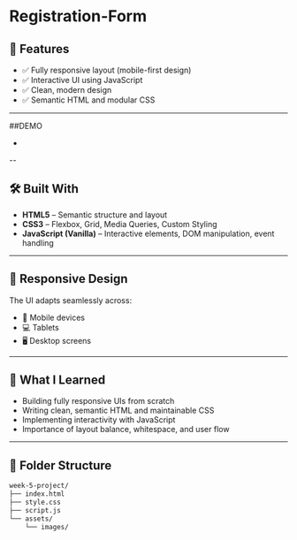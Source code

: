 # Registration-Form

## 🚀 Features

- ✅ Fully responsive layout (mobile-first design)
- ✅ Interactive UI using JavaScript
- ✅ Clean, modern design
- ✅ Semantic HTML and modular CSS


---
##DEMO 

- 


--

## 🛠️ Built With

- **HTML5** – Semantic structure and layout
- **CSS3** – Flexbox, Grid, Media Queries, Custom Styling
- **JavaScript (Vanilla)** – Interactive elements, DOM manipulation, event handling

---

## 📱 Responsive Design

The UI adapts seamlessly across:
- 📱 Mobile devices
- 💻 Tablets
- 🖥️ Desktop screens

---

## 🧠 What I Learned

- Building fully responsive UIs from scratch
- Writing clean, semantic HTML and maintainable CSS
- Implementing interactivity with JavaScript
- Importance of layout balance, whitespace, and user flow

---

## 📂 Folder Structure

```bash
week-5-project/
├── index.html
├── style.css
├── script.js
└── assets/
    └── images/

